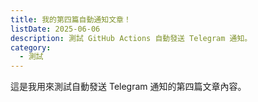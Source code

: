 ```yaml
---
title: 我的第四篇自動通知文章！
listDate: 2025-06-06
description: 測試 GitHub Actions 自動發送 Telegram 通知。
category:
  - 測試
---
```

這是我用來測試自動發送 Telegram 通知的第四篇文章內容。
